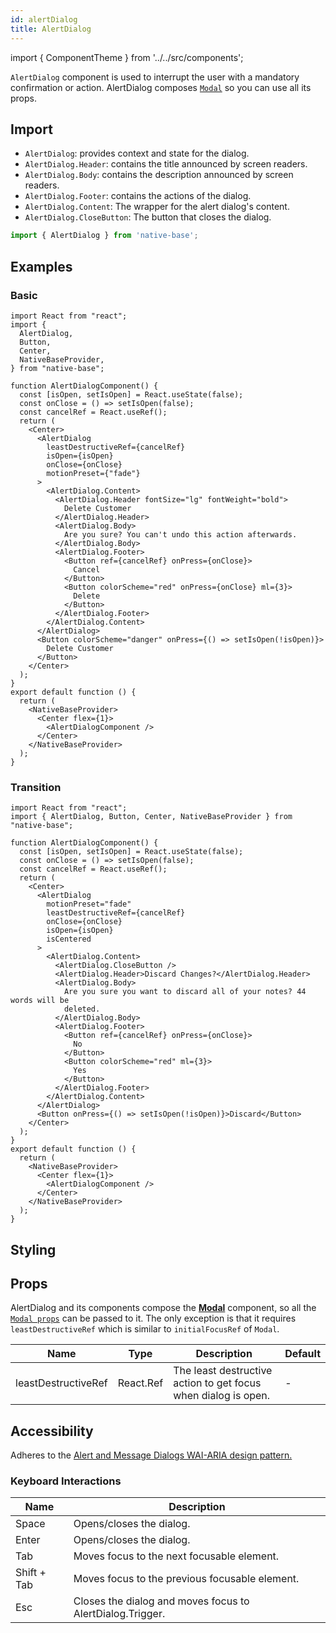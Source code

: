 ```yaml
---
id: alertDialog
title: AlertDialog
---
```


import { ComponentTheme } from '../../src/components';

`AlertDialog` component is used to interrupt the user with a mandatory confirmation or action. AlertDialog composes [`Modal`](modal.md) so you can use all its props.

## Import

- `AlertDialog`: provides context and state for the dialog.
- `AlertDialog.Header`: contains the title announced by screen readers.
- `AlertDialog.Body`: contains the description announced by screen readers.
- `AlertDialog.Footer`: contains the actions of the dialog.
- `AlertDialog.Content`: The wrapper for the alert dialog's content.
- `AlertDialog.CloseButton`: The button that closes the dialog.

```jsx
import { AlertDialog } from 'native-base';
```

## Examples

### Basic

```SnackPlayer name=AlertDialog%20Basic
import React from "react";
import {
  AlertDialog,
  Button,
  Center,
  NativeBaseProvider,
} from "native-base";

function AlertDialogComponent() {
  const [isOpen, setIsOpen] = React.useState(false);
  const onClose = () => setIsOpen(false);
  const cancelRef = React.useRef();
  return (
    <Center>
      <AlertDialog
        leastDestructiveRef={cancelRef}
        isOpen={isOpen}
        onClose={onClose}
        motionPreset={"fade"}
      >
        <AlertDialog.Content>
          <AlertDialog.Header fontSize="lg" fontWeight="bold">
            Delete Customer
          </AlertDialog.Header>
          <AlertDialog.Body>
            Are you sure? You can't undo this action afterwards.
          </AlertDialog.Body>
          <AlertDialog.Footer>
            <Button ref={cancelRef} onPress={onClose}>
              Cancel
            </Button>
            <Button colorScheme="red" onPress={onClose} ml={3}>
              Delete
            </Button>
          </AlertDialog.Footer>
        </AlertDialog.Content>
      </AlertDialog>
      <Button colorScheme="danger" onPress={() => setIsOpen(!isOpen)}>
        Delete Customer
      </Button>
    </Center>
  );
}
export default function () {
  return (
    <NativeBaseProvider>
      <Center flex={1}>
        <AlertDialogComponent />
      </Center>
    </NativeBaseProvider>
  );
}
```

### Transition

```SnackPlayer name=AlertDialog%20Transition
import React from "react";
import { AlertDialog, Button, Center, NativeBaseProvider } from "native-base";

function AlertDialogComponent() {
  const [isOpen, setIsOpen] = React.useState(false);
  const onClose = () => setIsOpen(false);
  const cancelRef = React.useRef();
  return (
    <Center>
      <AlertDialog
        motionPreset="fade"
        leastDestructiveRef={cancelRef}
        onClose={onClose}
        isOpen={isOpen}
        isCentered
      >
        <AlertDialog.Content>
          <AlertDialog.CloseButton />
          <AlertDialog.Header>Discard Changes?</AlertDialog.Header>
          <AlertDialog.Body>
            Are you sure you want to discard all of your notes? 44 words will be
            deleted.
          </AlertDialog.Body>
          <AlertDialog.Footer>
            <Button ref={cancelRef} onPress={onClose}>
              No
            </Button>
            <Button colorScheme="red" ml={3}>
              Yes
            </Button>
          </AlertDialog.Footer>
        </AlertDialog.Content>
      </AlertDialog>
      <Button onPress={() => setIsOpen(!isOpen)}>Discard</Button>
    </Center>
  );
}
export default function () {
  return (
    <NativeBaseProvider>
      <Center flex={1}>
        <AlertDialogComponent />
      </Center>
    </NativeBaseProvider>
  );
}
```

## Styling

<ComponentTheme name="alertDialog" />

## Props

AlertDialog and its components compose the **[Modal](modal.md)** component, so all the [`Modal props`](modal.md#props) can be passed to it. The only exception is that it requires `leastDestructiveRef` which is similar to `initialFocusRef` of `Modal`.

| Name                | Type      | Description                                                    | Default |
| ------------------- | --------- | -------------------------------------------------------------- | ------- |
| leastDestructiveRef | React.Ref | The least destructive action to get focus when dialog is open. | -       |


## Accessibility

Adheres to the [Alert and Message Dialogs WAI-ARIA design pattern.](https://www.w3.org/TR/wai-aria-practices-1.2/#alertdialog)

### Keyboard Interactions

| Name                | Description |
| --------------------|-------------|
| Space   | Opens/closes the dialog. |
| Enter   | Opens/closes the dialog. |
| Tab     | Moves focus to the next focusable element. |
| Shift + Tab | Moves focus to the previous focusable element. |
| Esc     | Closes the dialog and moves focus to AlertDialog.Trigger. | 


